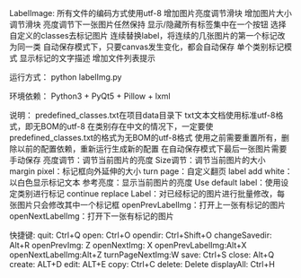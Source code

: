 LabelImage:
    所有文件的编码方式使用utf-8
    增加图片亮度调节滑块
    增加图片大小调节滑块
    亮度调节下一张图片任然保持
    显示/隐藏所有标签集中在一个按钮
    选择自定义的classes去标记图片
    连续替换label，将连续的几张图片的第一个标记改为同一类
    自动保存模式下，只要canvas发生变化，都会自动保存
    单个类别标记模式
    显示标记的文字描述
    增加文件列表提示

运行方式：
    python labelImg.py

环境依赖：
    Python3 + PyQt5 + Pillow + lxml

说明：
    predefined_classes.txt在项目data目录下
    txt文本文档使用标准utf-8格式，即无BOM的utf-8
    在类别存在中文的情况下，一定要使predefined_classes.txt的格式为无BOM的utf-8格式
    使用之前需要重置所有，删除以前的配置依赖，重新运行生成新的配置
    在自动保存模式下最后一张图片需要手动保存
    亮度调节：调节当前图片的亮度
    Size调节：调节当前图片的大小
    margin pixel：标记框向外延伸的大小
    turn page：自定义翻页
    label add white：以白色显示标记文本
    参考亮度：显示当前图片的亮度
    Use default label：使用设定类别进行标记
    continue replace Label：对已经标记的图片进行批量修改，每张图片只会修改其中一个标记框
    openPrevLabelImg：打开上一张有标记的图片
    openNextLabelImg：打开下一张有标记的图片

快捷键:
    quit: Ctrl+Q
    open: Ctrl+O
    opendir: Ctrl+Shift+O
    changeSavedir: Alt+R
    openPrevImg: Z
    openNextImg: X
    openPrevLabelImg:Alt+X
    openNextLabelImg:Alt+Z
    turnPageNextImg:W
    save: Ctrl+S
    close: Alt+Q
    create: ALT+D
    edit: ALT+E
    copy: Ctrl+C
    delete: Delete
    displayAll: Ctrl+H
